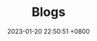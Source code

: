 ---
layout: home
title:  "Blogs"
date:   2023-01-20 22:50:51 +0800
categories: front
permalink: /blogs/
---